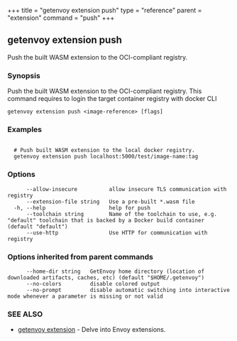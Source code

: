 +++
title = "getenvoy extension push"
type = "reference"
parent = "extension"
command = "push"
+++
## getenvoy extension push

Push the built WASM extension to the OCI-compliant registry.

### Synopsis


Push the built WASM extension to the OCI-compliant registry. This command requires to login the target container registry with docker CLI

```
getenvoy extension push <image-reference> [flags]
```

### Examples

```

  # Push built WASM extension to the local docker registry.
  getenvoy extension push localhost:5000/test/image-name:tag
```

### Options

```
      --allow-insecure          allow insecure TLS communication with registry
      --extension-file string   Use a pre-built *.wasm file
  -h, --help                    help for push
      --toolchain string        Name of the toolchain to use, e.g. "default" toolchain that is backed by a Docker build container (default "default")
      --use-http                Use HTTP for communication with registry
```

### Options inherited from parent commands

```
      --home-dir string   GetEnvoy home directory (location of downloaded artifacts, caches, etc) (default "$HOME/.getenvoy")
      --no-colors         disable colored output
      --no-prompt         disable automatic switching into interactive mode whenever a parameter is missing or not valid
```

### SEE ALSO

* [getenvoy extension](/reference/getenvoy_extension)	 - Delve into Envoy extensions.

